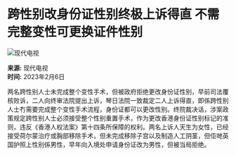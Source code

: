 # 跨性别改身份证性别终极上诉得直 不需完整变性可更换证件性别

![现代电视](https://s.yimg.com/ny/api/res/1.2/N8zJJQpEmPL6J.snd1_uEw--/YXBwaWQ9aGlnaGxhbmRlcjt3PTE4MjtoPTQ4O2NmPXdlYnA-/https://s.yimg.com/uu/api/res/1.2/yFIL7jlrYygMb9OLbb7JEA--~B/aD00NDt3PTE2NzthcHBpZD15dGFjaHlvbg--/http://l.yimg.com/os/publish-images/finance/2015-01-28/0002e780-a6d6-11e4-a466-bb88c757e601_d099e4e2-d505-45c3-b83d-660009c7b829_fintvlogo_updated-1-.jpg)

**来源:** 现代电视  
**时间:** 2023年2月6日

两名跨性别人士未完成整个变性手术，但被政府拒绝更改身份证性别，早前司法覆核败诉，二人向终审法院提出上诉，琴日法院一致裁定二人上诉得直，即係跨性别人士冇需要完成整个变性手术流程，身份证都可以更改性别。终院裁决话，涉案政策规定跨性别人士必须接受整个性别重置手术，作为更改香港身份证性别标记的准则，违反《香港人权法案》第十四条所保障的权利。两名上诉人天生为女性，已经接受荷尔蒙治疗或胸部移除手术，但未完成移除子宫以及制造人工阴茎，但佢哋英国护照上性别係男性，早年向入境处申请身份证改为男性，但被当局拒绝。